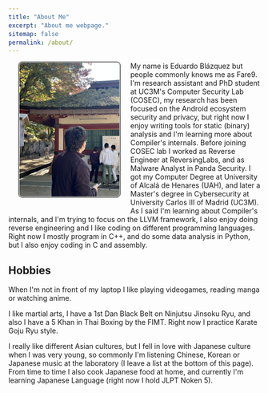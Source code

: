 ```yaml
---
title: "About Me"
excerpt: "About me webpage."
sitemap: false
permalink: /about/
---
```


<div>
<img align="left" src="/assets/images/fare9.jpeg" style="border: 1px solid black; float:left;display: block; margin-right: 20px; margin-bottom: 20px; margin-left: 20px; padding: 1px;border-radius: 7px; width: 200px; heigh: 90px;"/>

My name is Eduardo Blázquez but people commonly knows me as Fare9. I'm research assistant and PhD student at UC3M's Computer Security Lab (COSEC), my research has been focused on the Android ecosystem security and privacy, but right now I enjoy writing tools for static (binary) analysis and I'm learning more about Compiler's internals. Before joining COSEC lab I worked as Reverse Engineer at ReversingLabs, and as Malware Analyst in Panda Security. I got my Computer Degree at University of Alcalá de Henares (UAH), and later a Master's degree in Cybersecurity at University Carlos III of Madrid (UC3M). As I said I'm learning about Compiler's internals, and I'm trying to focus on the LLVM framework, I also enjoy doing reverse engineering and I like coding on different programming languages. Right now I mostly program in C++, and do some data analysis in Python, but I also enjoy coding in C and assembly.

</div>

## Hobbies

When I'm not in front of my laptop I like playing videogames, reading manga or watching anime. 

I like martial arts, I have a 1st Dan Black Belt on Ninjutsu Jinsoku Ryu, and also I have a 5 Khan in Thai Boxing by the FIMT. Right now I practice Karate Goju Ryu style.

I really like different Asian cultures, but I fell in love with Japanese culture when I was very young, so commonly I'm listening Chinese, Korean or Japanese music at the laboratory (I leave a list at the bottom of this page). From time to time I also cook Japanese food at home, and currently I'm learning Japanese Language (right now I hold JLPT Noken 5).